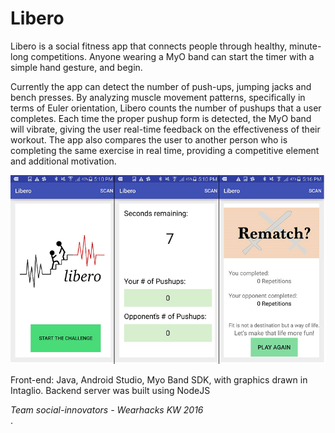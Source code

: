 # Libero

Libero is a social fitness app that connects people through healthy, minute-long competitions. Anyone wearing a MyO band can start the timer with a simple hand gesture, and begin.

Currently the app can detect the number of push-ups, jumping jacks and bench presses. By analyzing muscle movement patterns, specifically in terms of Euler orientation, Libero counts the number of pushups that a user completes. Each time the proper pushup form is detected, the MyO band will vibrate, giving the user real-time feedback on the effectiveness of their workout. The app also compares the user to another person who is completing the same exercise in real time, providing a competitive element and additional motivation.  


![Libero](/src/main/res/drawable/libero2.png?raw=true)

Front-end: Java, Android Studio, Myo Band SDK, with graphics drawn in Intaglio.
Backend server was built using NodeJS  

<em>Team social-innovators - Wearhacks KW 2016</em>  
.

